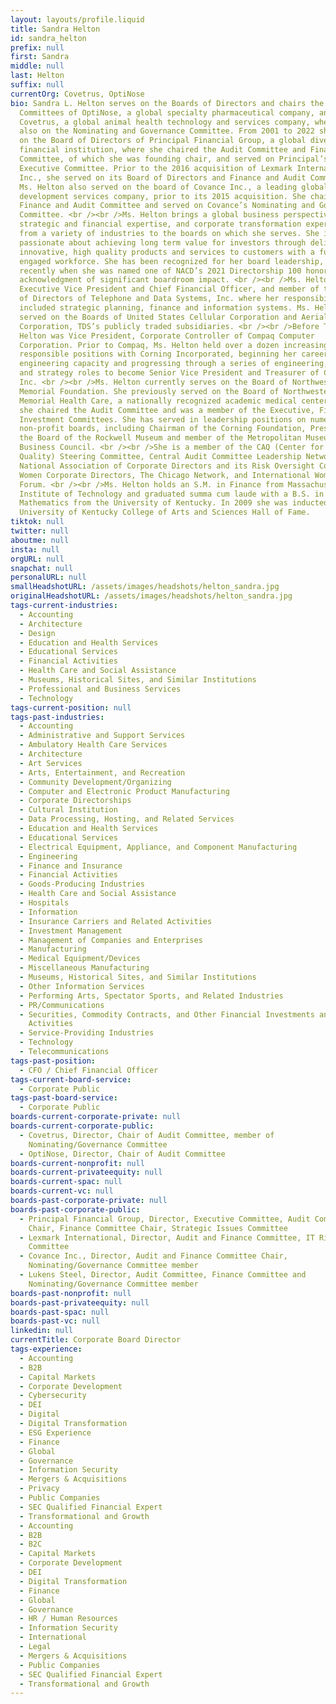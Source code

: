 ```yaml
---
layout: layouts/profile.liquid
title: Sandra Helton
id: sandra_helton
prefix: null
first: Sandra
middle: null
last: Helton
suffix: null
currentOrg: Covetrus, OptiNose
bio: Sandra L. Helton serves on the Boards of Directors and chairs the Audit
  Committees of OptiNose, a global specialty pharmaceutical company, and
  Covetrus, a global animal health technology and services company, where she is
  also on the Nominating and Governance Committee. From 2001 to 2022 she served
  on the Board of Directors of Principal Financial Group, a global diversified
  financial institution, where she chaired the Audit Committee and Finance
  Committee, of which she was founding chair, and served on Principal’s
  Executive Committee. Prior to the 2016 acquisition of Lexmark International
  Inc., she served on its Board of Directors and Finance and Audit Committee.
  Ms. Helton also served on the board of Covance Inc., a leading global drug
  development services company, prior to its 2015 acquisition. She chaired the
  Finance and Audit Committee and served on Covance’s Nominating and Governance
  Committee. <br /><br />Ms. Helton brings a global business perspective,
  strategic and financial expertise, and corporate transformation experience
  from a variety of industries to the boards on which she serves. She is
  passionate about achieving long term value for investors through delivering
  innovative, high quality products and services to customers with a fully
  engaged workforce. She has been recognized for her board leadership, most
  recently when she was named one of NACD’s 2021 Directorship 100 honorees, in
  acknowledgment of significant boardroom impact. <br /><br />Ms. Helton was
  Executive Vice President and Chief Financial Officer, and member of the Board
  of Directors of Telephone and Data Systems, Inc. where her responsibilities
  included strategic planning, finance and information systems. Ms. Helton also
  served on the Boards of United States Cellular Corporation and Aerial
  Corporation, TDS’s publicly traded subsidiaries. <br /><br />Before TDS, Ms.
  Helton was Vice President, Corporate Controller of Compaq Computer
  Corporation. Prior to Compaq, Ms. Helton held over a dozen increasingly
  responsible positions with Corning Incorporated, beginning her career in an
  engineering capacity and progressing through a series of engineering, finance
  and strategy roles to become Senior Vice President and Treasurer of Corning,
  Inc. <br /><br />Ms. Helton currently serves on the Board of Northwestern
  Memorial Foundation. She previously served on the Board of Northwestern
  Memorial Health Care, a nationally recognized academic medical center, where
  she chaired the Audit Committee and was a member of the Executive, Finance and
  Investment Committees. She has served in leadership positions on numerous
  non-profit boards, including Chairman of the Corning Foundation, President of
  the Board of the Rockwell Museum and member of the Metropolitan Museum of Art
  Business Council. <br /><br />She is a member of the CAQ (Center for Audit
  Quality) Steering Committee, Central Audit Committee Leadership Network,
  National Association of Corporate Directors and its Risk Oversight Council,
  Women Corporate Directors, The Chicago Network, and International Women’s
  Forum. <br /><br />Ms. Helton holds an S.M. in Finance from Massachusetts
  Institute of Technology and graduated summa cum laude with a B.S. in
  Mathematics from the University of Kentucky. In 2009 she was inducted into the
  University of Kentucky College of Arts and Sciences Hall of Fame.
tiktok: null
twitter: null
aboutme: null
insta: null
orgURL: null
snapchat: null
personalURL: null
smallHeadshotURL: /assets/images/headshots/helton_sandra.jpg
originalHeadshotURL: /assets/images/headshots/helton_sandra.jpg
tags-current-industries:
  - Accounting
  - Architecture
  - Design
  - Education and Health Services
  - Educational Services
  - Financial Activities
  - Health Care and Social Assistance
  - Museums, Historical Sites, and Similar Institutions
  - Professional and Business Services
  - Technology
tags-current-position: null
tags-past-industries:
  - Accounting
  - Administrative and Support Services
  - Ambulatory Health Care Services
  - Architecture
  - Art Services
  - Arts, Entertainment, and Recreation
  - Community Development/Organizing
  - Computer and Electronic Product Manufacturing
  - Corporate Directorships
  - Cultural Institution
  - Data Processing, Hosting, and Related Services
  - Education and Health Services
  - Educational Services
  - Electrical Equipment, Appliance, and Component Manufacturing
  - Engineering
  - Finance and Insurance
  - Financial Activities
  - Goods-Producing Industries
  - Health Care and Social Assistance
  - Hospitals
  - Information
  - Insurance Carriers and Related Activities
  - Investment Management
  - Management of Companies and Enterprises
  - Manufacturing
  - Medical Equipment/Devices
  - Miscellaneous Manufacturing
  - Museums, Historical Sites, and Similar Institutions
  - Other Information Services
  - Performing Arts, Spectator Sports, and Related Industries
  - PR/Communications
  - Securities, Commodity Contracts, and Other Financial Investments and Related
    Activities
  - Service-Providing Industries
  - Technology
  - Telecommunications
tags-past-position:
  - CFO / Chief Financial Officer
tags-current-board-service:
  - Corporate Public
tags-past-board-service:
  - Corporate Public
boards-current-corporate-private: null
boards-current-corporate-public:
  - Covetrus, Director, Chair of Audit Committee, member of
    Nominating/Governance Committee
  - OptiNose, Director, Chair of Audit Committee
boards-current-nonprofit: null
boards-current-privateequity: null
boards-current-spac: null
boards-current-vc: null
boards-past-corporate-private: null
boards-past-corporate-public:
  - Principal Financial Group, Director, Executive Committee, Audit Committee
    Chair, Finance Committee Chair, Strategic Issues Committee
  - Lexmark International, Director, Audit and Finance Committee, IT Risk
    Committee
  - Covance Inc., Director, Audit and Finance Committee Chair,
    Nominating/Governance Committee member
  - Lukens Steel, Director, Audit Committee, Finance Committee and
    Nominating/Governance Committee member
boards-past-nonprofit: null
boards-past-privateequity: null
boards-past-spac: null
boards-past-vc: null
linkedin: null
currentTitle: Corporate Board Director
tags-experience:
  - Accounting
  - B2B
  - Capital Markets
  - Corporate Development
  - Cybersecurity
  - DEI
  - Digital
  - Digital Transformation
  - ESG Experience
  - Finance
  - Global
  - Governance
  - Information Security
  - Mergers & Acquisitions
  - Privacy
  - Public Companies
  - SEC Qualified Financial Expert
  - Transformational and Growth
  - Accounting
  - B2B
  - B2C
  - Capital Markets
  - Corporate Development
  - DEI
  - Digital Transformation
  - Finance
  - Global
  - Governance
  - HR / Human Resources
  - Information Security
  - International
  - Legal
  - Mergers & Acquisitions
  - Public Companies
  - SEC Qualified Financial Expert
  - Transformational and Growth
---
```

